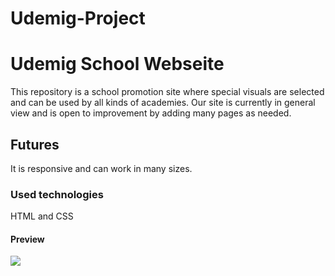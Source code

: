 # Udemig-Project

<h1>Udemig School Webseite</h1>

This repository is a school promotion site where special visuals are selected and can be used by all kinds of academies. Our site is currently in general view and is open to improvement by adding many pages as needed.

<h2>Futures</h2>

It is responsive and can work in many sizes.

<h3>Used technologies</h3>

HTML and CSS

<h4>Preview</h4>

![][def]

[def]: udemig.gif
